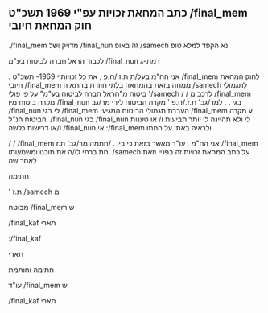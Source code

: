 <!-- image -->

## כתב המחאת זכויות עפ"י 1969 תשכ"ט /final\_mem חוק המחאת חיובי

./final\_mem מדויק ושל /final\_nun זה באופ /samech נא הקפד למלא טופ

לכבוד הראל חברה לביטוח בע"מ /final\_nun רמת-ג

. אני הח"מ                                                       בעל/ת ת.ז./ח.פ ,  את  כל  זכויותיי 1969- תשכ"ט /final\_mem לחוק  המחאת  חיובי /final\_mem ממחה בזאת בהמחאה בלתי חוזרת בהתא ה /samech לתגמולי ביטוח מ"הראל חברה לביטוח בע"מ" על פי פולי '/samech /        /          לרכב מ /final\_mem מקרה ביטוח מיו /final\_nun בגי .                                                               . למר/גב'                                                     ת.ז./ח.פ ' מקרה הביטוח לידי מר/גב /final\_nun לי בגי /final\_mem העברת תגמולי הביטוח המגיעי /final\_mem ע מקרה הביטוח הנ"ל. /final\_nun בגי /final\_nun לי ולא תהיינה לי יותר תביעות ו/ או טענות ו/או דרישות כלשה /final\_nun אי :/final\_mem ולראיה באתי על החתו

/           /        /final\_mem אני הח"מ                                                           , עו"ד מאשר בזאת כי ביו . /חתמה מר/גב'                                                      ת.ז /final\_mem חת ברתי לו/ה את תוכנו ומשמעותו. /samech על כתב המחאת זכויות זה בפניי וזאת לאחר שה

חתימה

' ת.ז /samech מ

מבוטח /final\_mem ש

/final\_kaf תארי

:/final\_kaf

תארי

חתימה וחותמת

עו"ד /final\_mem ש

/final\_kaf תארי
